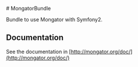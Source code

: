 # MongatorBundle

Bundle to use Mongator with Symfony2.

## Documentation

See the documentation in [http://mongator.org/doc/](http://mongator.org/doc/)
